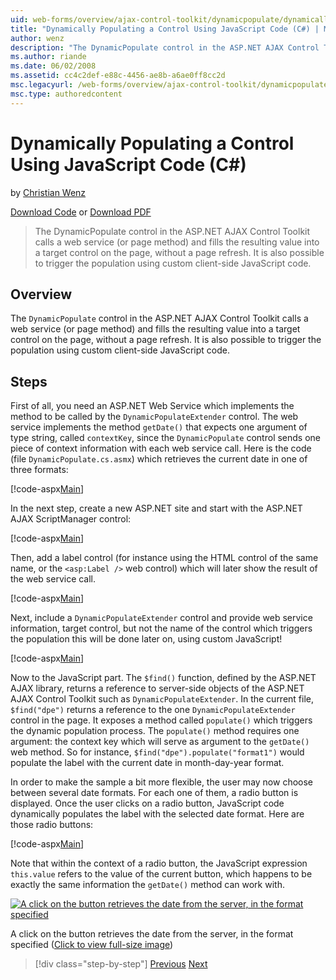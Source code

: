```yaml
---
uid: web-forms/overview/ajax-control-toolkit/dynamicpopulate/dynamically-populating-a-control-using-javascript-code-cs
title: "Dynamically Populating a Control Using JavaScript Code (C#) | Microsoft Docs"
author: wenz
description: "The DynamicPopulate control in the ASP.NET AJAX Control Toolkit calls a web service (or page method) and fills the resulting value into a target control on t..."
ms.author: riande
ms.date: 06/02/2008
ms.assetid: cc4c2def-e88c-4456-ae8b-a6ae0ff8cc2d
msc.legacyurl: /web-forms/overview/ajax-control-toolkit/dynamicpopulate/dynamically-populating-a-control-using-javascript-code-cs
msc.type: authoredcontent
---
```

# Dynamically Populating a Control Using JavaScript Code (C#)

by [Christian Wenz](https://github.com/wenz)

[Download Code](http://download.microsoft.com/download/d/8/f/d8f2f6f9-1b7c-46ad-9252-e1fc81bdea3e/dynamicpopulate1.cs.zip) or [Download PDF](http://download.microsoft.com/download/b/6/a/b6ae89ee-df69-4c87-9bfb-ad1eb2b23373/dynamicpopulate1CS.pdf)

> The DynamicPopulate control in the ASP.NET AJAX Control Toolkit calls a web service (or page method) and fills the resulting value into a target control on the page, without a page refresh. It is also possible to trigger the population using custom client-side JavaScript code.


## Overview

The `DynamicPopulate` control in the ASP.NET AJAX Control Toolkit calls a web service (or page method) and fills the resulting value into a target control on the page, without a page refresh. It is also possible to trigger the population using custom client-side JavaScript code.

## Steps

First of all, you need an ASP.NET Web Service which implements the method to be called by the `DynamicPopulateExtender` control. The web service implements the method `getDate()` that expects one argument of type string, called `contextKey`, since the `DynamicPopulate` control sends one piece of context information with each web service call. Here is the code (file `DynamicPopulate.cs.asmx`) which retrieves the current date in one of three formats:

[!code-aspx[Main](dynamically-populating-a-control-using-javascript-code-cs/samples/sample1.aspx)]

In the next step, create a new ASP.NET site and start with the ASP.NET AJAX ScriptManager control:

[!code-aspx[Main](dynamically-populating-a-control-using-javascript-code-cs/samples/sample2.aspx)]

Then, add a label control (for instance using the HTML control of the same name, or the `<asp:Label />` web control) which will later show the result of the web service call.

[!code-aspx[Main](dynamically-populating-a-control-using-javascript-code-cs/samples/sample3.aspx)]

Next, include a `DynamicPopulateExtender` control and provide web service information, target control, but not the name of the control which triggers the population this will be done later on, using custom JavaScript!

[!code-aspx[Main](dynamically-populating-a-control-using-javascript-code-cs/samples/sample4.aspx)]

Now to the JavaScript part. The `$find()` function, defined by the ASP.NET AJAX library, returns a reference to server-side objects of the ASP.NET AJAX Control Toolkit such as `DynamicPopulateExtender`. In the current file, `$find("dpe")` returns a reference to the one `DynamicPopulateExtender` control in the page. It exposes a method called `populate()` which triggers the dynamic population process. The `populate()` method requires one argument: the context key which will serve as argument to the `getDate()` web method. So for instance, `$find("dpe").populate("format1")` would populate the label with the current date in month-day-year format.

In order to make the sample a bit more flexible, the user may now choose between several date formats. For each one of them, a radio button is displayed. Once the user clicks on a radio button, JavaScript code dynamically populates the label with the selected date format. Here are those radio buttons:

[!code-aspx[Main](dynamically-populating-a-control-using-javascript-code-cs/samples/sample5.aspx)]

Note that within the context of a radio button, the JavaScript expression `this.value` refers to the value of the current button, which happens to be exactly the same information the `getDate()` method can work with.


[![A click on the button retrieves the date from the server, in the format specified](dynamically-populating-a-control-using-javascript-code-cs/_static/image2.png)](dynamically-populating-a-control-using-javascript-code-cs/_static/image1.png)

A click on the button retrieves the date from the server, in the format specified ([Click to view full-size image](dynamically-populating-a-control-using-javascript-code-cs/_static/image3.png))

> [!div class="step-by-step"]
> [Previous](dynamically-populating-a-control-cs.md)
> [Next](using-dynamicpopulate-with-a-user-control-and-javascript-cs.md)
